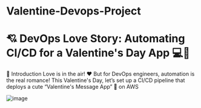 # Valentine-Devops-Project
# 💘 DevOps Love Story: Automating CI/CD for a Valentine's Day App 💻💝
🌟 Introduction
Love is in the air! ❤️ But for DevOps engineers, automation is the real romance! This Valentine's Day, let’s set up a CI/CD pipeline that deploys a cute “Valentine's Message App” 💌 on AWS

![image](https://github.com/user-attachments/assets/1c48a359-e421-49c7-9f1f-ca7942648535)
